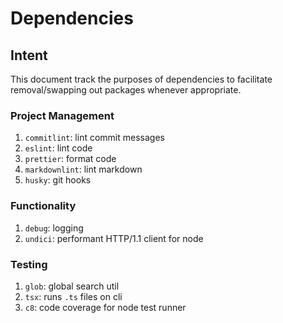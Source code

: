 # Dependencies

## Intent

This document track the purposes of dependencies to facilitate removal/swapping out packages whenever appropriate.

### Project Management

1. `commitlint`: lint commit messages
2. `eslint`: lint code
3. `prettier`: format code
4. `markdownlint`: lint markdown
5. `husky`: git hooks

### Functionality

1. `debug`: logging
2. `undici`: performant HTTP/1.1 client for node

### Testing

1. `glob`: global search util
2. `tsx`: runs `.ts` files on cli
3. `c8`: code coverage for node test runner
